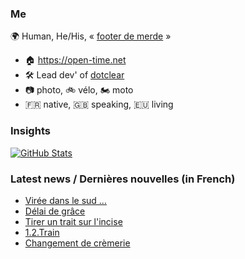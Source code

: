 ### Me

🌍 Human, He/His, « [footer de merde](https://open-time.net/post/2013/07/17/La-veritable-histoire-du-Footer-de-merde-) » 
* 🏠 https://open-time.net 
* 🛠️ Lead dev' of [dotclear](https://git.dotclear.org/dev/dotclear)
* 📷 photo, 🚲 vélo, 🏍️ moto 
* 🇫🇷 native, 🇬🇧 speaking, 🇪🇺 living

### Insights

[![GitHub Stats](https://github-readme-stats-sigma-five.vercel.app/api?username=franck-paul)](https://github.com/franck-paul)

### Latest news / Dernières nouvelles (in French)

<!-- BLOG-POST-LIST:START -->
- [Virée dans le sud …](https://open-time.net/post/2025/07/09/Viree-dans-le-sud-)
- [Délai de grâce](https://open-time.net/post/2025/07/08/Delai-de-grace)
- [Tirer un trait sur l&#39;incise](https://open-time.net/post/2025/07/07/Tirer-un-trait-sur-l-incise)
- [1.2.Train](https://open-time.net/post/2025/07/06/12Train)
- [Changement de crèmerie](https://open-time.net/post/2025/07/05/Changement-de-cremerie)
<!-- BLOG-POST-LIST:END -->
